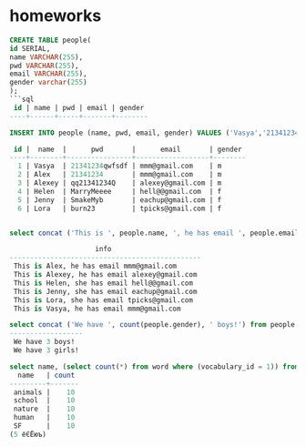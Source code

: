 # homeworks

```sql
CREATE TABLE people(
id SERIAL,
name VARCHAR(255),
pwd VARCHAR(255),
email VARCHAR(255),
gender varchar(255)
);
```sql
 id | name | pwd | email | gender
----+------+-----+-------+--------
```
```sql
INSERT INTO people (name, pwd, email, gender) VALUES ('Vasya','21341234qwfsdf','mmm@gmail.com','m'),('Alex','21341234','mmm@gmail.com','m'),('Alexey','qq21341234Q','alexey@gmail.com','m'),('Helen','MarryMeeee','hell@@gmail.com','f'),('Jenny','SmakeMyb','eachup@gmail.com','f'),('Lora','burn23','tpicks@gmail.com','f') ;

 id |  name  |      pwd       |      email       | gender
----+--------+----------------+------------------+--------
  1 | Vasya  | 21341234qwfsdf | mmm@gmail.com    | m
  2 | Alex   | 21341234       | mmm@gmail.com    | m
  3 | Alexey | qq21341234Q    | alexey@gmail.com | m
  4 | Helen  | MarryMeeee     | hell@@gmail.com  | f
  5 | Jenny  | SmakeMyb       | eachup@gmail.com | f
  6 | Lora   | burn23         | tpicks@gmail.com | f
```
```sql

select concat ('This is ', people.name, ', he has email ', people.email) as info from people where gender = 'm' union select concat ('This is ', people.name, ', she has email ', people.email) from people where gender = 'f';

                     info
-----------------------------------------------
 This is Alex, he has email mmm@gmail.com
 This is Alexey, he has email alexey@gmail.com
 This is Helen, she has email hell@@gmail.com
 This is Jenny, she has email eachup@gmail.com
 This is Lora, she has email tpicks@gmail.com
 This is Vasya, he has email mmm@gmail.com

```
```sql
select concat ('We have ', count(people.gender), ' boys!') from people where gender = 'm' union select concat ('We have ', count(people.gender), ' girls!') from people where gender = 'f';
------------------
 We have 3 boys!
 We have 3 girls!

```

```sql
select name, (select count(*) from word where (vocabulary_id = 1)) from vocabulary;
  name   | count
---------+-------
 animals |    10
 school  |    10
 nature  |    10
 human   |    10
 SF      |    10
(5 ёЄЁюъ)

```
